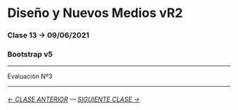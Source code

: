 # Diseño y Nuevos Medios vR2 

### Clase 13 → 09/06/2021

### Bootstrap v5

- - - - - - -

Evaluación Nº3

- - - - - - - 

###### [← CLASE ANTERIOR](https://github.com/profesorfaco/dno037-2021/tree/main/clase-12) — [SIGUIENTE CLASE →](https://github.com/profesorfaco/dno037-2021/tree/main/clase-14)

